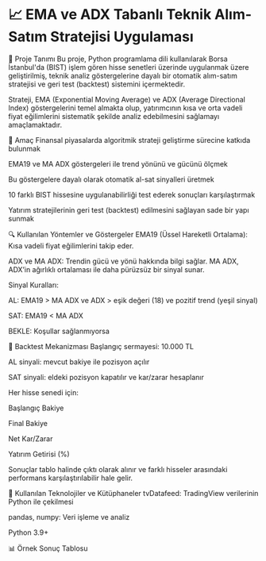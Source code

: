 # 📈 EMA ve ADX Tabanlı Teknik Alım-Satım Stratejisi Uygulaması

📌 Proje Tanımı
Bu proje, Python programlama dili kullanılarak Borsa İstanbul'da (BIST) işlem gören hisse senetleri üzerinde uygulanmak üzere geliştirilmiş, teknik analiz göstergelerine dayalı bir otomatik alım-satım stratejisi ve geri test (backtest) sistemini içermektedir.

Strateji, EMA (Exponential Moving Average) ve ADX (Average Directional Index) göstergelerini temel almakta olup, yatırımcının kısa ve orta vadeli fiyat eğilimlerini sistematik şekilde analiz edebilmesini sağlamayı amaçlamaktadır.

🎯 Amaç
Finansal piyasalarda algoritmik strateji geliştirme sürecine katkıda bulunmak

EMA19 ve MA ADX göstergeleri ile trend yönünü ve gücünü ölçmek

Bu göstergelere dayalı olarak otomatik al-sat sinyalleri üretmek

10 farklı BIST hissesine uygulanabilirliği test ederek sonuçları karşılaştırmak

Yatırım stratejilerinin geri test (backtest) edilmesini sağlayan sade bir yapı sunmak


🔍 Kullanılan Yöntemler ve Göstergeler
EMA19 (Üssel Hareketli Ortalama): Kısa vadeli fiyat eğilimlerini takip eder.

ADX ve MA ADX: Trendin gücü ve yönü hakkında bilgi sağlar. MA ADX, ADX’in ağırlıklı ortalaması ile daha pürüzsüz bir sinyal sunar.

Sinyal Kuralları:

AL: EMA19 > MA ADX ve ADX > eşik değeri (18) ve pozitif trend (yeşil sinyal)

SAT: EMA19 < MA ADX

BEKLE: Koşullar sağlanmıyorsa


🔁 Backtest Mekanizması
Başlangıç sermayesi: 10.000 TL

AL sinyali: mevcut bakiye ile pozisyon açılır

SAT sinyali: eldeki pozisyon kapatılır ve kar/zarar hesaplanır

Her hisse senedi için:

Başlangıç Bakiye

Final Bakiye

Net Kar/Zarar

Yatırım Getirisi (%)

Sonuçlar tablo halinde çıktı olarak alınır ve farklı hisseler arasındaki performans karşılaştırılabilir hale gelir.

🧰 Kullanılan Teknolojiler ve Kütüphaneler
tvDatafeed: TradingView verilerinin Python ile çekilmesi

pandas, numpy: Veri işleme ve analiz

Python 3.9+

📊 Örnek Sonuç Tablosu



